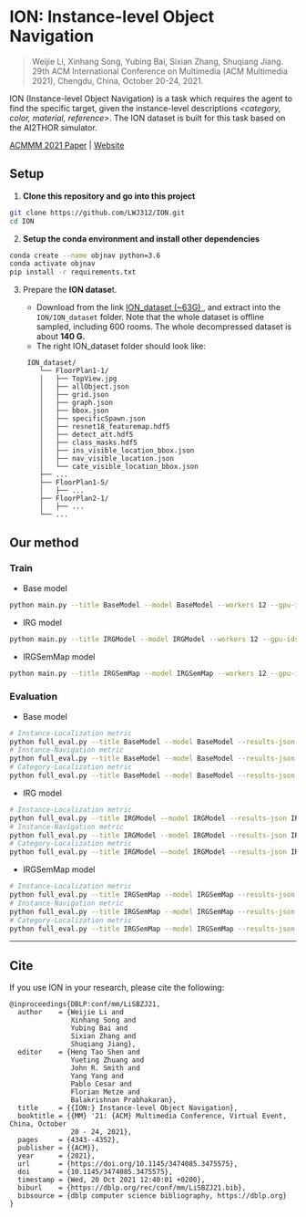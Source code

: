 # ION: Instance-level Object Navigation

> Weijie Li, Xinhang Song, Yubing Bai, Sixian Zhang, Shuqiang Jiang. 29th ACM International Conference on Multimedia (ACM Multimedia 2021), Chengdu, China, October 20-24, 2021.

ION (Instance-level Object Navigation) is a task which requires the agent to find the specific target, given the instance-level descriptions *<category, color, material, reference>*. The ION dataset is built for this task based on the AI2THOR simulator.

[ACMMM 2021 Paper](https://dl.acm.org/doi/pdf/10.1145/3474085.3475575) | [Website](http://123.57.42.89/Dataset_ION/home.html)

## Setup

1. **Clone this  repository and go into this project**

```bash
git clone https://github.com/LWJ312/ION.git
cd ION
```

2. **Setup the conda environment and install other dependencies**

```bash
conda create --name objnav python=3.6
conda activate objnav
pip install -r requirements.txt
```

3. Prepare the **ION datase**t. 

   * Download from the link [ION_dataset (~63G) ](http://123.57.42.89/Dataset_ION/ION_dataset.zip), and extract into the `ION/ION_dataset` folder. Note that the whole dataset is offline sampled, including 600 rooms. The whole decompressed dataset is about **140 G.**
   * The right ION_dataset folder should look like:

   ```
    ION_dataset/ 
       └── FloorPlan1-1/
       │   ├── TopView.jpg
       │   ├── allObject.json
       │   ├── grid.json
       │   ├── graph.json
       │   ├── bbox.json
       │   ├── specificSpawn.json
       │   ├── resnet18_featuremap.hdf5
       │   ├── detect_att.hdf5
       │   ├── class_masks.hdf5
       │   ├── ins_visible_location_bbox.json
       │   ├── nav_visible_location.json
       │   └── cate_visible_location_bbox.json
       ├── ...
       ├── FloorPlan1-5/
       │   ├── ...
       ├── FloorPlan2-1/
       │   ├── ...
       └── ...
   ```



## Our method

### Train

* Base model

```bash
python main.py --title BaseModel --model BaseModel --workers 12 --gpu-ids 0
```

* IRG model

```bash
python main.py --title IRGModel --model IRGModel --workers 12 --gpu-ids 0
```

* IRGSemMap model

```bash
python main.py --title IRGSemMap --model IRGSemMap --workers 12 --gpu-ids 0
```

### Evaluation

* Base model

```bash
# Instance-Localization metric
python full_eval.py --title BaseModel --model BaseModel --results-json Base_IL.json --gpu-ids 0 --select
# Instance-Navigation metric
python full_eval.py --title BaseModel --model BaseModel --results-json Base_IN.json --gpu-ids 0 
# Category-Localization metric
python full_eval.py --title BaseModel --model BaseModel --results-json Base_CL.json --gpu-ids 0 --catelv --select
```

* IRG model

```bash
# Instance-Localization metric
python full_eval.py --title IRGModel --model IRGModel --results-json IRG_IL.json --gpu-ids 0 --select
# Instance-Navigation metric
python full_eval.py --title IRGModel --model IRGModel --results-json IRG_IN.json --gpu-ids 0 
# Category-Localization metric
python full_eval.py --title IRGModel --model IRGModel --results-json IRG_CL.json --gpu-ids 0 --catelv --select
```

* IRGSemMap model

```bash
# Instance-Localization metric
python full_eval.py --title IRGSemMap --model IRGSemMap --results-json IRGSemMap_IL.json --gpu-ids 0 --select
# Instance-Navigation metric
python full_eval.py --title IRGSemMap --model IRGSemMap --results-json IRGSemMap_IN.json --gpu-ids 0
# Category-Localization metric
python full_eval.py --title IRGSemMap --model IRGSemMap --results-json IRGSemMap_CL.json --gpu-ids 0 --catelv --select
```

-----------

## Cite

If you use ION in your research, please cite the following:

```
@inproceedings{DBLP:conf/mm/LiSBZJ21,
  author    = {Weijie Li and
               Xinhang Song and
               Yubing Bai and
               Sixian Zhang and
               Shuqiang Jiang},
  editor    = {Heng Tao Shen and
               Yueting Zhuang and
               John R. Smith and
               Yang Yang and
               Pablo Cesar and
               Florian Metze and
               Balakrishnan Prabhakaran},
  title     = {{ION:} Instance-level Object Navigation},
  booktitle = {{MM} '21: {ACM} Multimedia Conference, Virtual Event, China, October
               20 - 24, 2021},
  pages     = {4343--4352},
  publisher = {{ACM}},
  year      = {2021},
  url       = {https://doi.org/10.1145/3474085.3475575},
  doi       = {10.1145/3474085.3475575},
  timestamp = {Wed, 20 Oct 2021 12:40:01 +0200},
  biburl    = {https://dblp.org/rec/conf/mm/LiSBZJ21.bib},
  bibsource = {dblp computer science bibliography, https://dblp.org}
}
```











